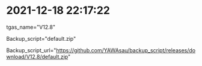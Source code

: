 # 2021-12-18 22:17:22

tgas_name="V12.8"

Backup_script="default.zip"

Backup_script_url="https://github.com/YAWAsau/backup_script/releases/download/V12.8/default.zip"
